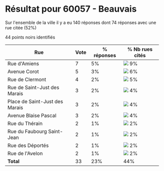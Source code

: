 # Résultat pour 60057 - Beauvais

Sur l'ensemble de la ville il y a eu 140 réponses dont 74 réponses avec une rue citée (52%)

44 points noirs identifiés

| Rue | Vote | % réponses | % Nb rues cités|
|-----|------|------------|----------------|
| Rue d'Amiens | 7 | 5% | <img src="../../img/bar_9.gif" />&nbsp;9%|
| Avenue Corot | 5 | 3% | <img src="../../img/bar_6.gif" />&nbsp;6%|
| Rue de Clermont | 4 | 2% | <img src="../../img/bar_5.gif" />&nbsp;5%|
| Rue de Saint-Just des Marais | 3 | 2% | <img src="../../img/bar_4.gif" />&nbsp;4%|
| Place de Saint-Just des Marais | 3 | 2% | <img src="../../img/bar_4.gif" />&nbsp;4%|
| Avenue Blaise Pascal | 3 | 2% | <img src="../../img/bar_4.gif" />&nbsp;4%|
| Rue du Thérain | 2 | 1% | <img src="../../img/bar_2.gif" />&nbsp;2%|
| Rue du Faubourg Saint-Jean | 2 | 1% | <img src="../../img/bar_2.gif" />&nbsp;2%|
| Rue des Déportés | 2 | 1% | <img src="../../img/bar_2.gif" />&nbsp;2%|
| Rue de l'Avelon | 2 | 1% | <img src="../../img/bar_2.gif" />&nbsp;2%|
| **Total** | 33 | 23% | 44%|
